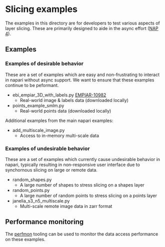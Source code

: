 # Slicing examples

The examples in this directory are for developers to test various aspects
of layer slicing. These are primarily designed to aide in the async effort ([NAP 4](../../../docs/naps/4-async-slicing.md)).

## Examples

### Examples of desirable behavior

These are a set of examples which are easy and non-frustrating to interact in napari
without async support. We want to ensure that these examples continue to be peformant.

* ebi_empiar_3D_with_labels.py [EMPIAR-10982](https://www.ebi.ac.uk/empiar/EMPIAR-10982/)
  * Real-world image & labels data (downloaded locally)
* points_example_smlm.py
  * Real-world points data (downloaded locally)

Additional examples from the main napari examples:
* add_multiscale_image.py
  * Access to in-memory multi-scale data

### Examples of undesirable behavior

These are a set of examples which currently cause undesirable behavior in napari, typically
resulting in non-responsive user interface due to synchornous slicing on large or remote data.

* random_shapes.py
  * A large number of shapes to stress slicing on a shapes layer
* random_points.py
  * A large number of random points to stress slicing on a points layer
* janelia_s3_n5_multiscale.py
  * Multi-scale remote image data in zarr format

## Performance monitoring

The [perfmon](../../../tools/perfmon/README.md) tooling can be used to monitor the data
access performance on these examples.